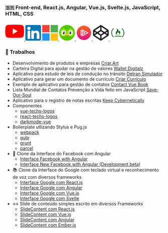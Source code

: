 ### 🇧🇷 Front-end, React.js, Angular, Vue.js, Svelte.js, JavaScript, HTML, CSS

<a href="https://www.youtube.com/channel/UCZBURloZW7kmNqzgPS9OHrA" target="_blank">
  <img alt="Lucas Ferreira de Lima - Front end" width="60px" src="https://raw.githubusercontent.com/lucasferreiralimax/lucasferreiralimax/master/assets/youtube-logo.svg" />
</a>
  <a href="https://www.linkedin.com/in/lucasferreiralimax" target="_blank">
  <img alt="Lucas Ferreira de Lima LinkdeIn" width="50px" src="https://raw.githubusercontent.com/lucasferreiralimax/lucasferreiralimax/master/assets/linkedin-logo.svg" />
</a>
<a href="https://docs.microsoft.com/pt-br/users/lucasferreiralimax" target="_blank">
  <img alt="Lucas Ferreira de Lima Microsoft Docs Learn" width="50px" src="https://raw.githubusercontent.com/lucasferreiralimax/lucasferreiralimax/master/assets/microsoft-logo.svg" />
</a>
<a href="https://www.duolingo.com/profile/ferreiralimax" target="_blank">
  <img alt="Lucas Duolingo" width="50px" src="https://raw.githubusercontent.com/lucasferreiralimax/lucasferreiralimax/master/assets/duolingo-logo.svg" />
</a>
<a href="https://app.pluralsight.com/profile/lucasferreiralimax" target="_blank">
  <img alt="Lucas Ferreira de Lima PluralSight" width="50px" src="https://raw.githubusercontent.com/lucasferreiralimax/lucasferreiralimax/master/assets/pluralsight-logo.png" />
</a>
<a href="https://codepen.io/lucaslimax" target="_blank">
  <img alt="lucaslimax Codepen" width="50px" src="https://raw.githubusercontent.com/lucasferreiralimax/lucasferreiralimax/master/assets/codepen-logo.svg" />
</a>
<a href="https://www.freecodecamp.org/lucasferreiralimax" target="_blank">
  <img alt="Lucas Ferreira de Lima FreeCodeCamp" width="50px" src="https://raw.githubusercontent.com/lucasferreiralimax/lucasferreiralimax/master/assets/freecodecamp-logo.png" />
</a>

### 🌿 Trabalhos
- Desenvolvimento de produtos e empresas [Criar.Art](https://criar.art)
- Carteira Digital para ajudar na gestão de valores [Wallet Digitalz](https://walletdigitalz.web.app)
- Aplicativo para estudo de leis de condução no trânsito [Detran Simulador](https://detran-simulador.web.app)
- Aplicativo para gerar um documento de currículo [Criar Currículo](https://criar-curriculo.web.app?lang=pt-BR)
- Exemplo de aplicativo para gestão de contatos [Contact Vue Book](https://contact-vue-book.web.app)
- Lista Mundial de Contatos Prevenção a Vida feito em JavaScript [Save-Our-Soul](https://lucasferreiralimax.github.io/save-our-soul)
- Aplicativo para o registro de notas escritas [Keep Cybernetically](https://keep-cybernetically.web.app)
- Componentes
  * [vue-techs-logos](https://vue-techs-logos.web.app)
  * [react-techs-logos](https://react-techs-logos.web.app)
  * [darkmode-vue](https://darkmode-vue.web.app)
- Boilerplate utlizando Stylus e Pug.js
  * [webpack](https://github.com/lucasferreiralimax/webpack_work)
  * [gulp](https://github.com/lucasferreiralimax/gulp_work)
  * [grunt](https://github.com/lucasferreiralimax/grunt_work)
  * [parcel](https://github.com/lucasferreiralimax/parcel_work)
- 📘 Clone da Interface do Facebook com Angular
  * [Interface Facebook with Angular](https://angular-facebook.web.app)
  * [Interface New Facebook with Angular (Development beta)](https://angular-facebook-new.web.app)
- 📚 Clone da Interface do Google com teclado virtual e reconhecimento de voz com diversos frameworks
  * [Interface Google com React.js](https://g00gle-reactjs.web.app)
  * [Interface Google com Angular](https://g00gle-angular.web.app)
  * [Interface Google com Vue.js](https://g00gle-vue.web.app)
  * [Interface Google com Svelte](https://g00gle-svelte.web.app)
- ↔️ Slide de conteúdo simples escrito em diversos Frameworks
  * [SlideContent com React.js](https://slidecontent-reactjs.web.app)
  * [SlideContent com Vue.js](https://slidecontent-vuejs.web.app)
  * [SlideContent com Angular](https://angular-slidecontent.web.app)
  * [SlideContent com Ember.js](https://slidecontent-ember.web.app)
